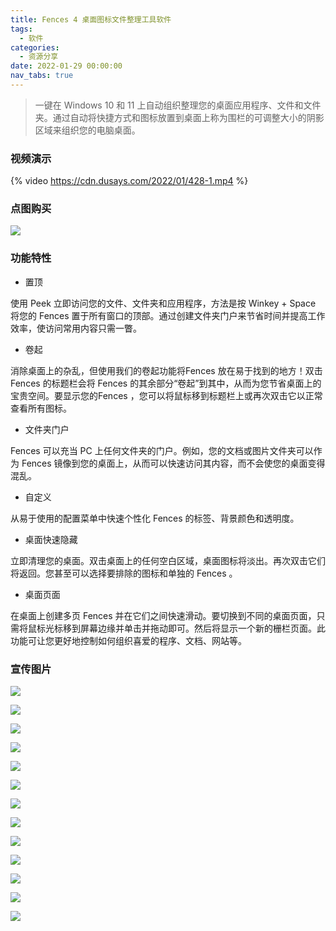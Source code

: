 ```yaml
---
title: Fences 4 桌面图标文件整理工具软件
tags:
  - 软件
categories:
  - 资源分享
date: 2022-01-29 00:00:00
nav_tabs: true
---
```


> 一键在 Windows 10 和 11 上自动组织整理您的桌面应用程序、文件和文件夹。通过自动将快捷方式和图标放置到桌面上称为围栏的可调整大小的阴影区域来组织您的电脑桌面。

<!-- more -->

### 视频演示

{% video https://cdn.dusays.com/2022/01/428-1.mp4 %}

### 点图购买

[![](https://cdn.dusays.com/2022/01/428-1.png)](https://r-g.io/BHDH33)

### 功能特性

* 置顶

使用 Peek 立即访问您的文件、文件夹和应用程序，方法是按 Winkey + Space 将您的 Fences 置于所有窗口的顶部。通过创建文件夹门户来节省时间并提高工作效率，使访问常用内容只需一瞥。

* 卷起

消除桌面上的杂乱，但使用我们的卷起功能将Fences 放在易于找到的地方！双击 Fences 的标题栏会将 Fences 的其余部分“卷起”到其中，从而为您节省桌面上的宝贵空间。要显示您的Fences ，您可以将鼠标移到标题栏上或再次双击它以正常查看所有图标。

* 文件夹门户

Fences 可以充当 PC 上任何文件夹的门户。例如，您的文档或图片文件夹可以作为 Fences 镜像到您的桌面上，从而可以快速访问其内容，而不会使您的桌面变得混乱。

* 自定义

从易于使用的配置菜单中快速个性化 Fences 的标签、背景颜色和透明度。

* 桌面快速隐藏

立即清理您的桌面。双击桌面上的任何空白区域，桌面图标将淡出。再次双击它们将返回。您甚至可以选择要排除的图标和单独的 Fences 。

* 桌面页面

在桌面上创建多页 Fences 并在它们之间快速滑动。要切换到不同的桌面页面，只需将鼠标光标移到屏幕边缘并单击并拖动即可。然后将显示一个新的栅栏页面。此功能可让您更好地控制如何组织喜爱的程序、文档、网站等。

### 宣传图片

![](https://cdn.dusays.com/2022/01/428-2.png)

![](https://cdn.dusays.com/2022/01/428-3.png)

![](https://cdn.dusays.com/2022/01/428-4.png)

![](https://cdn.dusays.com/2022/01/428-5.png)

![](https://cdn.dusays.com/2022/01/428-6.png)

![](https://cdn.dusays.com/2022/01/428-7.png)

![](https://cdn.dusays.com/2022/01/428-8.png)

![](https://cdn.dusays.com/2022/01/428-9.png)

![](https://cdn.dusays.com/2022/01/428-10.png)

![](https://cdn.dusays.com/2022/01/428-11.png)

![](https://cdn.dusays.com/2022/01/428-12.png)

![](https://cdn.dusays.com/2022/01/428-13.png)

![](https://cdn.dusays.com/2022/01/428-14.png)

